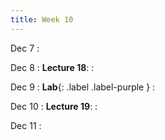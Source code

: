 ```yaml
---
title: Week 10
---
```

Dec 7
: [](#)

Dec 8
: **Lecture 18**:
: [](#)

Dec 9
: **Lab**{: .label .label-purple } 
: [](#)

Dec 10
: **Lecture 19**:
: [](#)

Dec 11
: [](#)

